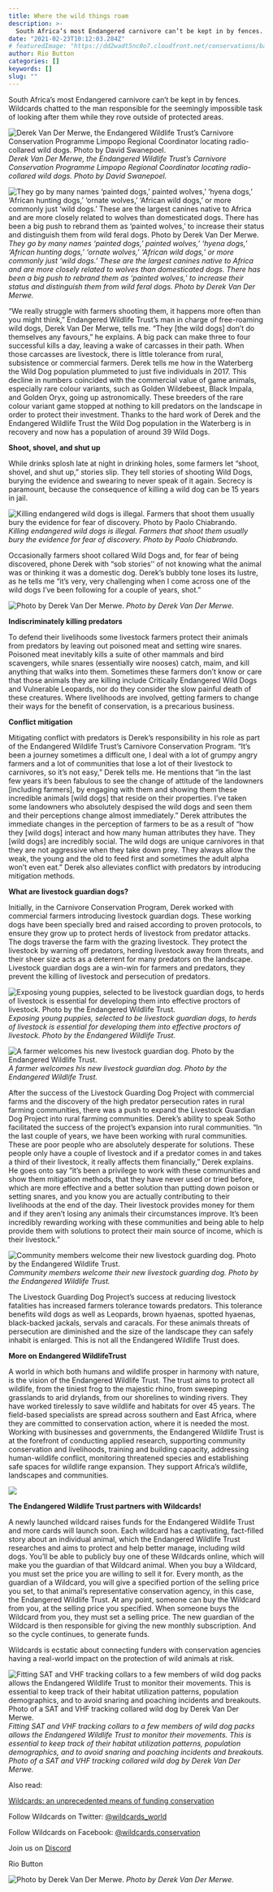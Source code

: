 ```yaml
---
title: Where the wild things roam
description: >-
  South Africa’s most Endangered carnivore can’t be kept in by fences. Wildcards chatted to the man responsible for the seemingly impossible task of looking after them while they rove outside of protected areas.
date: "2021-02-23T10:12:03.284Z"
# featuredImage: "https://dd2wadt5nc0o7.cloudfront.net/conservations/banners/endangered-wildlife-trust-banner.jpg"
author: Rio Button
categories: []
keywords: []
slug: ""
---
```


South Africa’s most Endangered carnivore can’t be kept in by fences. Wildcards chatted to the man responsible for the seemingly impossible task of looking after them while they rove outside of protected areas.

![Derek Van Der Merwe, the Endangered Wildlife Trust’s Carnivore Conservation Programme Limpopo Regional Coordinator locating radio-collared wild dogs. Photo by David Swanepoel.](https://cdn-images-1.medium.com/max/2572/0*slZSW1Kb5ZWbj2rv)
_Derek Van Der Merwe, the Endangered Wildlife Trust’s Carnivore Conservation Programme Limpopo Regional Coordinator locating radio-collared wild dogs. Photo by David Swanepoel._

![They go by many names ‘painted dogs,’ painted wolves,’ ‘hyena dogs,’ ‘African hunting dogs,’ ‘ornate wolves,’ ‘African wild dogs,’ or more commonly just ‘wild dogs.’ These are the largest canines native to Africa and are more closely related to wolves than domesticated dogs. There has been a big push to rebrand them as ‘painted wolves,’ to increase their status and distinguish them from wild feral dogs. Photo by Derek Van Der Merwe.](https://cdn-images-1.medium.com/max/3200/0*rmOQRXfcuwfnSGKX)
_They go by many names ‘painted dogs,’ painted wolves,’ ‘hyena dogs,’ ‘African hunting dogs,’ ‘ornate wolves,’ ‘African wild dogs,’ or more commonly just ‘wild dogs.’ These are the largest canines native to Africa and are more closely related to wolves than domesticated dogs. There has been a big push to rebrand them as ‘painted wolves,’ to increase their status and distinguish them from wild feral dogs. Photo by Derek Van Der Merwe._

“We really struggle with farmers shooting them, it happens more often than you might think,” Endangered Wildlife Trust’s man in charge of free-roaming wild dogs, Derek Van Der Merwe, tells me. “They [the wild dogs] don’t do themselves any favours,” he explains. A big pack can make three to four successful kills a day, leaving a wake of carcasses in their path. When those carcasses are livestock, there is little tolerance from rural, subsistence or commercial farmers. Derek tells me how in the Waterberg the Wild Dog population plummeted to just five individuals in 2017. This decline in numbers coincided with the commercial value of game animals, especially rare colour variants, such as Golden Wildebeest, Black Impala, and Golden Oryx, going up astronomically. These breeders of the rare colour variant game stopped at nothing to kill predators on the landscape in order to protect their investment. Thanks to the hard work of Derek and the Endangered Wildlife Trust the Wild Dog population in the Waterberg is in recovery and now has a population of around 39 Wild Dogs.

**Shoot, shovel, and shut up**

While drinks splosh late at night in drinking holes, some farmers let “shoot, shovel, and shut up,” stories slip. They tell stories of shooting Wild Dogs, burying the evidence and swearing to never speak of it again. Secrecy is paramount, because the consequence of killing a wild dog can be 15 years in jail.

![Killing endangered wild dogs is illegal. Farmers that shoot them usually bury the evidence for fear of discovery. Photo by Paolo Chiabrando.](https://cdn-images-1.medium.com/max/2162/0*srYAv0s3wVH-QGtl)
_Killing endangered wild dogs is illegal. Farmers that shoot them usually bury the evidence for fear of discovery. Photo by Paolo Chiabrando._

Occasionally farmers shoot collared Wild Dogs and, for fear of being discovered, phone Derek with “sob stories’’ of not knowing what the animal was or thinking it was a domestic dog. Derek’s bubbly tone loses its lustre, as he tells me “it’s very, very challenging when I come across one of the wild dogs I’ve been following for a couple of years, shot.”

![Photo by Derek Van Der Merwe.](https://cdn-images-1.medium.com/max/3200/0*gKflEhe1QNiSdOCQ)
_Photo by Derek Van Der Merwe._

**Indiscriminately killing predators**

To defend their livelihoods some livestock farmers protect their animals from predators by leaving out poisoned meat and setting wire snares. Poisoned meat inevitably kills a suite of other mammals and bird scavengers, while snares (essentially wire nooses) catch, maim, and kill anything that walks into them. Sometimes these farmers don’t know or care that those animals they are killing include Critically Endangered Wild Dogs and Vulnerable Leopards, nor do they consider the slow painful death of these creatures. Where livelihoods are involved, getting farmers to change their ways for the benefit of conservation, is a precarious business.

**Conflict mitigation**

Mitigating conflict with predators is Derek’s responsibility in his role as part of the Endangered Wildlife Trust’s Carnivore Conservation Program. “It’s been a journey sometimes a difficult one, I deal with a lot of grumpy angry farmers and a lot of communities that lose a lot of their livestock to carnivores, so it’s not easy,” Derek tells me. He mentions that “in the last few years it’s been fabulous to see the change of attitude of the landowners [including farmers], by engaging with them and showing them these incredible animals [wild dogs] that reside on their properties. I’ve taken some landowners who absolutely despised the wild dogs and seen them and their perceptions change almost immediately.” Derek attributes the immediate changes in the perception of farmers to be as a result of “how they [wild dogs] interact and how many human attributes they have. They [wild dogs] are incredibly social. The wild dogs are unique carnivores in that they are not aggressive when they take down prey. They always allow the weak, the young and the old to feed first and sometimes the adult alpha won’t even eat.” Derek also alleviates conflict with predators by introducing mitigation methods.

**What are livestock guardian dogs?**

Initially, in the Carnivore Conservation Program, Derek worked with commercial farmers introducing livestock guardian dogs. These working dogs have been specially bred and raised according to proven protocols, to ensure they grow up to protect herds of livestock from predator attacks. The dogs traverse the farm with the grazing livestock. They protect the livestock by warning off predators, herding livestock away from threats, and their sheer size acts as a deterrent for many predators on the landscape. Livestock guardian dogs are a win-win for farmers and predators, they prevent the killing of livestock and persecution of predators.

![Exposing young puppies, selected to be livestock guardian dogs, to herds of livestock is essential for developing them into effective proctors of livestock. Photo by the Endangered Wildlife Trust.](https://cdn-images-1.medium.com/max/3000/0*-9fL6OPeV34m4wvZ)
_Exposing young puppies, selected to be livestock guardian dogs, to herds of livestock is essential for developing them into effective proctors of livestock. Photo by the Endangered Wildlife Trust._

![A farmer welcomes his new livestock guardian dog. Photo by the Endangered Wildlife Trust.](https://cdn-images-1.medium.com/max/2000/0*r74q6HU4y3b4uAwU)
_A farmer welcomes his new livestock guardian dog. Photo by the Endangered Wildlife Trust._

After the success of the Livestock Guarding Dog Project with commercial farms and the discovery of the high predator persecution rates in rural farming communities, there was a push to expand the Livestock Guardian Dog Project into rural farming communities. Derek’s ability to speak Sotho facilitated the success of the project’s expansion into rural communities. “In the last couple of years, we have been working with rural communities. These are poor people who are absolutely desperate for solutions. These people only have a couple of livestock and if a predator comes in and takes a third of their livestock, it really affects them financially,” Derek explains. He goes onto say “it’s been a privilege to work with these communities and show them mitigation methods, that they have never used or tried before, which are more effective and a better solution than putting down poison or setting snares, and you know you are actually contributing to their livelihoods at the end of the day. Their livestock provides money for them and if they aren’t losing any animals their circumstances improve. It’s been incredibly rewarding working with these communities and being able to help provide them with solutions to protect their main source of income, which is their livestock.”

![Community members welcome their new livestock guarding dog. Photo by the Endangered Wildlife Trust.](https://cdn-images-1.medium.com/max/2048/0*YFuPRxgwJlDhbi6b)
_Community members welcome their new livestock guarding dog. Photo by the Endangered Wildlife Trust._

The Livestock Guarding Dog Project’s success at reducing livestock fatalities has increased farmers tolerance towards predators. This tolerance benefits wild dogs as well as Leopards, brown hyaenas, spotted hyaenas, black-backed jackals, servals and caracals. For these animals threats of persecution are diminished and the size of the landscape they can safely inhabit is enlarged. This is not all the Endangered Wildlife Trust does.

**More on Endangered WildlifeTrust**

A world in which both humans and wildlife prosper in harmony with nature, is the vision of the Endangered Wildlife Trust. The trust aims to protect all wildlife, from the tiniest frog to the majestic rhino, from sweeping grasslands to arid drylands, from our shorelines to winding rivers. They have worked tirelessly to save wildlife and habitats for over 45 years. The field-based specialists are spread across southern and East Africa, where they are committed to conservation action, where it is needed the most. Working with businesses and governments, the Endangered Wildlife Trust is at the forefront of conducting applied research, supporting community conservation and livelihoods, training and building capacity, addressing human-wildlife conflict, monitoring threatened species and establishing safe spaces for wildlife range expansion. They support Africa’s wildlife, landscapes and communities.

![](https://cdn-images-1.medium.com/max/2504/0*8yFhoaKFF6Y-4E1Q)

**The Endangered Wildlife Trust partners with Wildcards!**

A newly launched wildcard raises funds for the Endangered Wildlife Trust and more cards will launch soon. Each wildcard has a captivating, fact-filled story about an individual animal, which the Endangered Wildlife Trust researches and aims to protect and help better manage, including wild dogs. You’ll be able to publicly buy one of these Wildcards online, which will make you the guardian of that Wildcard animal. When you buy a Wildcard, you must set the price you are willing to sell it for. Every month, as the guardian of a Wildcard, you will give a specified portion of the selling price you set, to that animal’s representative conservation agency, in this case, the Endangered Wildlife Trust. At any point, someone can buy the Wildcard from you, at the selling price you specified. When someone buys the Wildcard from you, they must set a selling price. The new guardian of the Wildcard is then responsible for giving the new monthly subscription. And so the cycle continues, to generate funds.

Wildcards is ecstatic about connecting funders with conservation agencies having a real-world impact on the protection of wild animals at risk.

![Fitting SAT and VHF tracking collars to a few members of wild dog packs allows the Endangered Wildlife Trust to monitor their movements. This is essential to keep track of their habitat utilization patterns, population demographics, and to avoid snaring and poaching incidents and breakouts. Photo of a SAT and VHF tracking collared wild dog by Derek Van Der Merwe.](https://cdn-images-1.medium.com/max/3200/0*Yqi-OSS_-In5MLiG)
_Fitting SAT and VHF tracking collars to a few members of wild dog packs allows the Endangered Wildlife Trust to monitor their movements. This is essential to keep track of their habitat utilization patterns, population demographics, and to avoid snaring and poaching incidents and breakouts. Photo of a SAT and VHF tracking collared wild dog by Derek Van Der Merwe._

Also read:

[Wildcards: an unprecedented means of funding conservation](https://blog.wildcards.world/wildcards-intro/)

Follow Wildcards on Twitter: [@wildcards_world](https://twitter.com/wildcards_world)

Follow Wildcards on Facebook: [@wildcards.conservation](https://www.facebook.com/wildcards.conservation)

Join us on [Discord](https://discord.com/invite/2BKqdhPzEv)

Rio Button

![Photo by Derek Van Der Merwe.](https://cdn-images-1.medium.com/max/3200/0*k1hQprJy_ipn4mP7)
_Photo by Derek Van Der Merwe._
